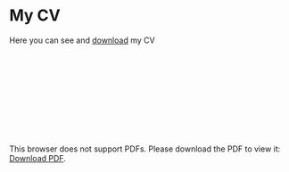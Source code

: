 # My CV


Here you can see and [download](https://raw.githubusercontent.com/GianmarcoAndreana/gianmarcoandreana.github.io/main/Gianmarco_Andreana_CV.pdf) my CV

<object data="https://raw.githubusercontent.com/GianmarcoAndreana/gianmarcoandreana.github.io/main/Gianmarco_Andreana_CV.pdf" type="application/pdf" width="700px" height="700px">
    <embed src="https://raw.githubusercontent.com/GianmarcoAndreana/gianmarcoandreana.github.io/main/Gianmarco_Andreana_CV.pdf">
        <p>This browser does not support PDFs. Please download the PDF to view it: <a href="http://yoursite.com/the.pdf">Download PDF</a>.</p>
    </embed>
</object>

